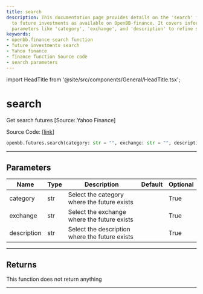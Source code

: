 ```yaml
---
title: search
description: This documentation page provides details on the 'search' function related
  to future investments as available on OpenBB-finance. It covers information on various
  parameters like 'category', 'exchange', and 'description' to refine search.
keywords:
- openbb.finance search function
- future investments search
- Yahoo finance
- finance function Source code
- search parameters
---
```


import HeadTitle from '@site/src/components/General/HeadTitle.tsx';

<HeadTitle title="search - Futures - Reference | OpenBB SDK Docs" />

# search

Get search futures [Source: Yahoo Finance]

Source Code: [[link](https://github.com/OpenBB-finance/OpenBBTerminal/tree/main/openbb_terminal/futures/yfinance_model.py#L50)]

```python
openbb.futures.search(category: str = "", exchange: str = "", description: str = "")
```

---

## Parameters

| Name | Type | Description | Default | Optional |
| ---- | ---- | ----------- | ------- | -------- |
| category | str | Select the category where the future exists |  | True |
| exchange | str | Select the exchange where the future exists |  | True |
| description | str | Select the description where the future exists |  | True |


---

## Returns

This function does not return anything

---
